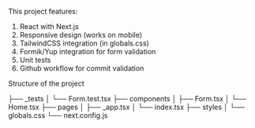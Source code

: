 This project features:
1) React with Next.js
2) Responsive design (works on mobile)
3) TailwindCSS integration (in globals.css)
4) Formik/Yup integration for form validation
5) Unit tests
5) Github workflow for commit validation

Structure of the project

├── _tests
│   └── Form.test.tsx
├── components
│   ├── Form.tsx
│   └── Home.tsx
├── pages
│   ├── _app.tsx
│   └── index.tsx
├── styles
│   └── globals.css
└── next.config.js
